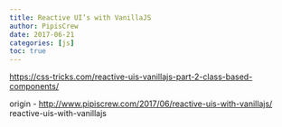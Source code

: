 ```yaml
---
title: Reactive UI’s with VanillaJS
author: PipisCrew
date: 2017-06-21
categories: [js]
toc: true
---
```


https://css-tricks.com/reactive-uis-vanillajs-part-2-class-based-components/

origin - http://www.pipiscrew.com/2017/06/reactive-uis-with-vanillajs/ reactive-uis-with-vanillajs